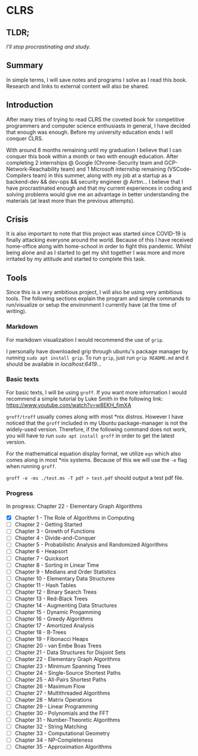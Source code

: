 # CLRS

## TLDR;
*I'll stop procrastinating and study.*

## Summary
In simple terms, I will save notes and programs I solve as I read this book. Research and links to external content will also be shared.

## Introduction
After many tries of trying to read CLRS the coveted book for competitive programmers and computer science enthusiasts in general, I have decided that enough was enough. Before my university education ends I will conquer CLRS.

With around 8 months remaining until my graduation I believe that I can conquer this book within a month or two with enough education. After completing 2 internships @ Google (Chrome-Security team and GCP-Network-Reachability team) and 1 Microsoft internship remaining (VSCode-Compilers team) in this summer, along with my job at a startup as a backend-dev && dev-ops && security engineer @ Airtm... I believe that I have procrastinated enough and that my current experiences in coding and solving problems would give me an advantage in better understanding the materials (at least more than the previous attempts).

## Crisis
It is also important to note that this project was started since COVID-19 is finally attacking everyone around the world. Because of this I have received home-office along with home-school in order to fight this pandemic. Whilst being alone and as I started to get my shit together I was more and more irritated by my attitude and started to complete this task.

## Tools
Since this is a very ambitious project, I will also be using very ambitious tools. The following sections explain the program and simple commands to run/visualize or setup the environment I currently have (at the time of writing).

### Markdown
For markdown visualization I would recommend the use of ```grip```.

I personally have downloaded grip through ubuntu's package manager by running ```sudo apt install grip```.
To run ```grip```, just run ```grip README.md``` and it should be available in *localhost:6419*...

### Basic texts
For basic texts, I will be using ```groff```. If you want more information I would recommend a simple tutorial by Luke Smith in the following link:
 https://www.youtube.com/watch?v=w8EKH_fjmXA

```groff/troff``` usually comes along with most *nix distros. However I have noticed that the ```groff``` included in my Ubuntu package-manager is not the widely-used version. Therefore, if the following command does not work, you will have to run ```sudo apt install groff``` in order to get the latest version.

For the mathematical equation display format, we utilize ```eqn``` which also comes along in most *nix systems. Because of this we will use the ```-e``` flag when running ```groff```.

```groff -e -ms ./test.ms -T pdf > test.pdf``` should output a test pdf file.

### Progress

In progress:
Chapter 22 - Elementary Graph Algorithms

- [x] Chapter 1	   - The Role of Algorithms in Computing
- [ ] Chapter 2    - Getting Started
- [ ] Chapter 3    - Growth of Functions
- [ ] Chapter 4    - Divide-and-Conquer
- [ ] Chapter 5    - Probabilistic Analysis and Randomized Algorithms
- [ ] Chapter 6    - Heapsort
- [ ] Chapter 7    - Quicksort
- [ ] Chapter 8    - Sorting in Linear Time
- [ ] Chapter 9    - Medians and Order Statistics
- [ ] Chapter 10   - Elementary Data Structures
- [ ] Chapter 11   - Hash Tables
- [ ] Chapter 12   - Binary Search Trees
- [ ] Chapter 13   - Red-Black Trees
- [ ] Chapter 14   - Augmenting Data Structures
- [ ] Chapter 15   - Dynamic Progamming
- [ ] Chapter 16   - Greedy Algorithms
- [ ] Chapter 17   - Amortized Analysis
- [ ] Chapter 18   - B-Trees
- [ ] Chapter 19   - Fibonacci Heaps
- [ ] Chapter 20   - van Embe Boas Trees
- [ ] Chapter 21   - Data Structures for Disjoint Sets
- [ ] Chapter 22   - Elementary Graph Algorithms
- [ ] Chapter 23   - Minimum Spanning Trees
- [ ] Chapter 24   - Single-Source Shortest Paths
- [ ] Chapter 25   - All-Pairs Shortest Paths
- [ ] Chapter 26   - Maximum Flow
- [ ] Chapter 27   - Multithreaded Algorithms
- [ ] Chapter 28   - Matrix Operations
- [ ] Chapter 29   - Linear Programming
- [ ] Chapter 30   - Polynomials and the FFT
- [ ] Chapter 31   - Number-Theoretic Algorithms
- [ ] Chapter 32   - String Matching
- [ ] Chapter 33   - Computational Geometry
- [ ] Chapter 34   - NP-Completeness
- [ ] Chapter 35   - Approximation Algorithms
